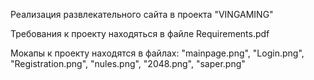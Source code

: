 Реализация развлекательного сайта в проекта "VINGAMING"

Требования к проекту находяться в файле Requirements.pdf

Мокапы к проекту находятся в файлах: "mainpage.png", "Login.png", "Registration.png", "nules.png", "2048.png", "saper.png"
